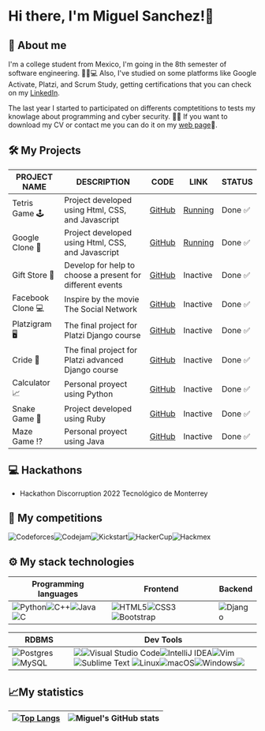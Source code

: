 # Hi there, I'm Miguel Sanchez!👋

## 👋 About me
I'm a college student from Mexico, I'm going in the 8th semester of software engineering. 🧑🏻💻
Also, I've studied on some platforms like Google Activate, Platzi, and Scrum Study, getting certifications that you can check on my [LinkedIn](https://www.linkedin.com/in/mkangelo/).

The last year I started to participated on differents comptetitions to tests my knowlage about programming and cyber security. 👨‍💻 If you want to download my CV or contact me you can do it on my [web page](https://www.mkangelo.com/)👀.
  
## 🛠 My Projects
|PROJECT NAME|DESCRIPTION|CODE|LINK|STATUS|
|---|---|---|---|---|
|Tetris Game 🕹|Project developed using Html, CSS, and Javascript|[GitHub](https://github.com/MkAngelo/tetris)|[Running](https://mkangelo.github.io/tetris/)|Done ✅|
|Google Clone 🚀|Project developed using Html, CSS, and Javascript|[GitHub](https://github.com/MkAngelo/google-clone)|[Running](https://mkangelo.github.io/google-clone/)|Done ✅|
|Gift Store 🎁|Develop for help to choose a present for different events|[GitHub](https://github.com/MkAngelo/tienda-de-regalos)|Inactive|Done ✅|
|Facebook Clone 💻|Inspire by the movie The Social Network|[GitHub](https://github.com/MkAngelo/Facebook-Retro)|Inactive|Done ✅|
|Platzigram 🖥|The final project for Platzi Django course|[GitHub](https://github.com/MkAngelo/Platzigram)|Inactive|Done ✅|
|Cride 🚗|The final project for Platzi advanced Django course|[GitHub](https://github.com/MkAngelo/cride)|Inactive|Done ✅|
|Calculator 📈|Personal proyect using Python|[GitHub](https://github.com/MkAngelo/Calculadora)|Inactive|Done ✅|
|Snake Game 🐍|Project developed using Ruby|[GitHub](https://github.com/MkAngelo/snake-game)|Inactive|Done ✅|
|Maze Game ⁉|Personal proyect using Java|[GitHub](https://github.com/MkAngelo/laberinto-game)|Inactive|Done ✅|

  
## 💻 Hackathons
  - Hackathon Discorruption 2022 Tecnológico de Monterrey 
  
## 🥊 My competitions
![Codeforces](https://img.shields.io/badge/Codeforces-445f9d?style=for-the-badge&logo=Codeforces&logoColor=white)![Codejam](https://img.shields.io/badge/CodeJam-f8bc05?style=for-the-badge&logo=google&logoColor=white)![Kickstart](https://img.shields.io/badge/Kickstart-34a853?style=for-the-badge&logo=google&logoColor=white)![HackerCup](https://img.shields.io/badge/HackerCup-445f9d?style=for-the-badge&logo=Facebook&logoColor=white)![Hackmex](https://img.shields.io/badge/Hackmex-800040?style=for-the-badge&logo=IPN&logoColor=white)

## ⚙ My stack technologies
|Programming languages|Frontend|Backend|
|---|---|---|
|![Python](https://img.shields.io/badge/python-3670A0?style=for-the-badge&logo=python&logoColor=ffdd54)![C++](https://img.shields.io/badge/c++-%2300599C.svg?style=for-the-badge&logo=c%2B%2B&logoColor=white)![Java](https://img.shields.io/badge/java-%23ED8B00.svg?style=for-the-badge&logo=java&logoColor=white)![C](https://img.shields.io/badge/c-%2300599C.svg?style=for-the-badge&logo=c&logoColor=white) | ![HTML5](https://img.shields.io/badge/html5-%23E34F26.svg?style=for-the-badge&logo=html5&logoColor=white)![CSS3](https://img.shields.io/badge/css3-%231572B6.svg?style=for-the-badge&logo=css3&logoColor=white)![Bootstrap](https://img.shields.io/badge/bootstrap-%23563D7C.svg?style=for-the-badge&logo=bootstrap&logoColor=white)|![Django](https://img.shields.io/badge/django-%23092E20.svg?style=for-the-badge&logo=django&logoColor=white)|

|RDBMS|Dev Tools|
|---|---|
![Postgres](https://img.shields.io/badge/postgres-%23316192.svg?style=for-the-badge&logo=postgresql&logoColor=white)![MySQL](https://img.shields.io/badge/mysql-%2300f.svg?style=for-the-badge&logo=mysql&logoColor=white)|<img src="https://img.shields.io/badge/GIT-E44C30?style=for-the-badge&logo=git&logoColor=white"/>![Visual Studio Code](https://img.shields.io/badge/Visual%20Studio%20Code-0078d7.svg?style=for-the-badge&logo=visual-studio-code&logoColor=white)![IntelliJ IDEA](https://img.shields.io/badge/IntelliJIDEA-000000.svg?style=for-the-badge&logo=intellij-idea&logoColor=white)![Vim](https://img.shields.io/badge/VIM-%2311AB00.svg?style=for-the-badge&logo=vim&logoColor=white)![Sublime Text](https://img.shields.io/badge/sublime_text-%23575757.svg?style=for-the-badge&logo=sublime-text&logoColor=important) ![Linux](https://img.shields.io/badge/Linux-FCC624?style=for-the-badge&logo=linux&logoColor=black)![macOS](https://img.shields.io/badge/mac%20os-000000?style=for-the-badge&logo=macos&logoColor=F0F0F0)![Windows](https://img.shields.io/badge/Windows-0078D6?style=for-the-badge&logo=windows&logoColor=white)<img src="https://img.shields.io/badge/Docker-2CA5E0?style=for-the-badge&logo=docker&logoColor=white"/>|

## 📈My statistics
|[![Top Langs](https://github-readme-stats.vercel.app/api/top-langs/?username=mkangelo&show_icons=true&theme=city_lights)](https://github.com/mkangelo/github-readme-stats)|![Miguel's GitHub stats](https://github-readme-stats.vercel.app/api?username=mkangelo&show_icons=true&theme=city_lights)|
|---|---|
